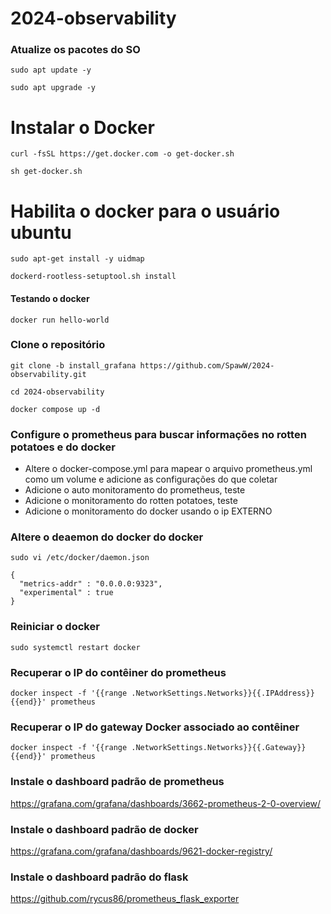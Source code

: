 # 2024-observability

### Atualize os pacotes do SO

```
sudo apt update -y 

sudo apt upgrade -y
```


# Instalar o Docker

```
curl -fsSL https://get.docker.com -o get-docker.sh

sh get-docker.sh
```

# Habilita o docker para o usuário ubuntu 

```
sudo apt-get install -y uidmap

dockerd-rootless-setuptool.sh install
```

#### Testando o docker 

```
docker run hello-world
```

### Clone o repositório

```
git clone -b install_grafana https://github.com/SpawW/2024-observability.git

cd 2024-observability

docker compose up -d

```

### Configure o prometheus para buscar informações no rotten potatoes e do docker
- Altere o docker-compose.yml para mapear o arquivo prometheus.yml como um volume e adicione as configurações do que coletar
- Adicione o auto monitoramento do prometheus, teste
- Adicione o monitoramento do rotten potatoes, teste
- Adicione o monitoramento do docker usando o ip EXTERNO

### Altere o deaemon do docker do docker

```
sudo vi /etc/docker/daemon.json

```


```
{
  "metrics-addr" : "0.0.0.0:9323",
  "experimental" : true
}
```

### Reiniciar o docker 

```
sudo systemctl restart docker
```

### Recuperar o IP do contêiner do prometheus

```
docker inspect -f '{{range .NetworkSettings.Networks}}{{.IPAddress}}{{end}}' prometheus
```

### Recuperar o IP do gateway Docker associado ao contêiner

```
docker inspect -f '{{range .NetworkSettings.Networks}}{{.Gateway}}{{end}}' prometheus
```

### Instale o dashboard padrão de prometheus

https://grafana.com/grafana/dashboards/3662-prometheus-2-0-overview/


### Instale o dashboard padrão de docker

https://grafana.com/grafana/dashboards/9621-docker-registry/


### Instale o dashboard padrão do flask
https://github.com/rycus86/prometheus_flask_exporter
